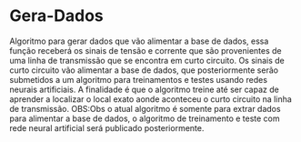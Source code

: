 # Gera-Dados
Algoritmo para gerar dados que vão alimentar a base de dados, essa função receberá os sinais de tensão e corrente que são provenientes de uma linha de transmissão que se encontra em curto circuito. 
Os sinais de curto circuito vão alimentar a base de dados, que posteriormente serão submetidos a um algoritmo para treinamentos e testes usando redes neurais artificiais.
A finalidade é que o algoritmo treine até ser capaz de aprender a localizar o local exato aonde aconteceu o curto circuito na linha de transmissão.
OBS:Obs o atual algoritmo é somente para extrar dados para alimentar a base de dados, o algoritmo de treinamento e teste com rede neural artificial será publicado posteriormente.
